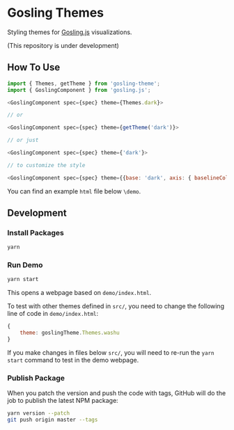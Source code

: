 # Gosling Themes
Styling themes for [Gosling.js](http://gosling.js.org/) visualizations.

(This repository is under development)

## How To Use
```js
import { Themes, getTheme } from 'gosling-theme';
import { GoslingComponent } from 'gosling.js';

<GoslingComponent spec={spec} theme={Themes.dark}>

// or

<GoslingComponent spec={spec} theme={getTheme('dark')}>

// or just

<GoslingComponent spec={spec} theme={'dark'}>

// to customize the style

<GoslingComponent spec={spec} theme={{base: 'dark', axis: { baselineColor: 'green' }}>

```

You can find an example `html` file below `\demo`.

## Development
### Install Packages
```sh
yarn
```

### Run Demo
```sh
yarn start
```

This opens a webpage based on `demo/index.html`. 

To test with other themes defined in `src/`, you need to change the following line of code in `demo/index.html`:

```js
{
    theme: goslingTheme.Themes.washu
}
```

If you make changes in files below `src/`, you will need to re-run the `yarn start` command to test in the demo webpage.

### Publish Package
When you patch the version and push the code with tags, GitHub will do the job to publish the latest NPM package:

```sh
yarn version --patch
git push origin master --tags
```
